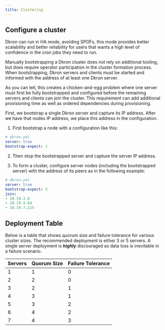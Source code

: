 ```yaml
---
title: Clustering
---
```


## Configure a cluster

Dkron can run in HA mode, avoiding SPOFs, this mode provides better scalability and better reliability for users that wants a high level of confidence in the cron jobs they need to run.

Manually bootstrapping a Dkron cluster does not rely on additional tooling, but does require operator participation in the cluster formation process. When bootstrapping, Dkron servers and clients must be started and informed with the address of at least one Dkron server.

As you can tell, this creates a chicken-and-egg problem where one server must first be fully bootstrapped and configured before the remaining servers and clients can join the cluster. This requirement can add additional provisioning time as well as ordered dependencies during provisioning.

First, we bootstrap a single Dkron server and capture its IP address. After we have that nodes IP address, we place this address in the configuration.

1. First bootstrap a node with a configuration like this:

```yaml
# dkron.yml
server: true
bootstrap-expect: 1
```

2. Then stop the bootstrapped server and capture the server IP address.

3. To form a cluster, configure server nodes (including the bootstrapped server) with the address of its peers as in the following example:

```yaml
# dkron.yml
server: true
bootstrap-expect: 3
join:
- 10.19.3.9
- 10.19.4.64
- 10.19.7.215
```

## Deployment Table

Below is a table that shows quorum size and failure tolerance for various
cluster sizes. The recommended deployment is either 3 or 5 servers. A single
server deployment is _**highly**_ discouraged as data loss is inevitable in a
failure scenario.

<table>
  <thead>
    <tr>
      <th>Servers</th>
      <th>Quorum Size</th>
      <th>Failure Tolerance</th>
    </tr>
  </thead>
  <tbody>
    <tr>
      <td>1</td>
      <td>1</td>
      <td>0</td>
    </tr>
    <tr>
      <td>2</td>
      <td>2</td>
      <td>0</td>
    </tr>
    <tr class="warning">
      <td>3</td>
      <td>2</td>
      <td>1</td>
    </tr>
    <tr>
      <td>4</td>
      <td>3</td>
      <td>1</td>
    </tr>
    <tr class="warning">
      <td>5</td>
      <td>3</td>
      <td>2</td>
    </tr>
    <tr>
      <td>6</td>
      <td>4</td>
      <td>2</td>
    </tr>
    <tr>
      <td>7</td>
      <td>4</td>
      <td>3</td>
    </tr>
  </tbody>
</table>
